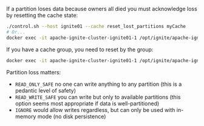 If a partition loses data because owners all died you must acknowledge loss by resetting the cache state:

```bash
./control.sh --host ignite01 --cache reset_lost_partitions myCache
# Or...
docker exec -it apache-ignite-cluster-ignite01-1 /opt/ignite/apache-ignite/bin/control.sh --host ignite01 --cache reset_lost_partitions myCache
```

If you have a cache group, you need to reset by the group:

```bash
docker exec -it apache-ignite-cluster-ignite01-1 /opt/ignite/apache-ignite/bin/control.sh --host ignite01 --cache reset_lost_partitions debugGroup
```

Partition loss matters:
- `READ_ONLY_SAFE` no one can write anything to any partition (this is a pedantic level of safety)
- `READ_WRITE_SAFE` you can write but only to available partitions (this option seems most appropriate if data is well-partitioned)
- `IGNORE` would allow writes regardless, but can only be used with in-memory mode (no disk persistence)

